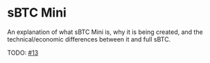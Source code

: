 # sBTC Mini

An explanation of what sBTC Mini is, why it is being created, and the technical/economic differences between it and full sBTC.

TODO: [#13](https://github.com/stacks-network/sbtc-docs/issues/13)
